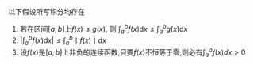 
以下假设所写积分均存在

1. 若在区间$[a,b]$上$\displaystyle{f(x)\leq  g(x)}$, 则 $\displaystyle{\int_{a}^{b}f\left(x\right)\mathrm{d}x\leqslant\int_{a}^{b}g\left(x\right)\mathrm{d}x}$
2. $\displaystyle{\left|\int_a^bf\left(x\right)\mathrm{d}x\right|\leqslant\int_a^b\mid f(x)\mid\mathrm{d}x}$
3. 设$f(x)$是$[a,b]$上非负的连续函数,只要$f(x)$不恒等于零,则必有$\displaystyle{\int_{a}^{b}f(x)dx>0}$


